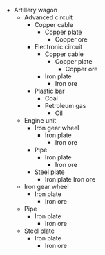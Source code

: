 - Artillery wagon
    - Advanced circuit
        - Copper cable
            - Copper plate
                - Copper ore
        - Electronic circuit
            - Copper cable
                - Copper plate
                    - Copper ore
            - Iron plate
                - Iron ore
        - Plastic bar
            - Coal
            - Petroleum gas
                - Oil
    - Engine unit
        - Iron gear wheel
            - Iron plate
                - Iron ore
        - Pipe
            - Iron plate
                - Iron ore
        - Steel plate
            - Iron plate
                Iron ore
    - Iron gear wheel
        - Iron plate
            - Iron ore
    - Pipe
        - Iron plate
            - Iron ore
    - Steel plate
        - Iron plate
            - Iron ore